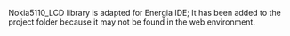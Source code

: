 Nokia5110_LCD library is adapted for Energia IDE; It has been added to the project folder because it may not be found in the web environment.
